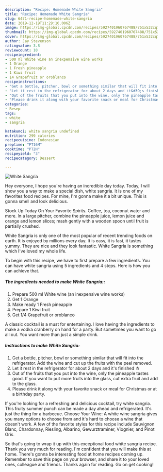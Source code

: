 ```yaml
---
description: "Recipe: Homemade White Sangria"
title: "Recipe: Homemade White Sangria"
slug: 6471-recipe-homemade-white-sangria
date: 2019-12-19T11:29:10.006Z
image: https://img-global.cpcdn.com/recipes/5927401960767488/751x532cq70/white-sangria-recipe-main-photo.jpg
thumbnail: https://img-global.cpcdn.com/recipes/5927401960767488/751x532cq70/white-sangria-recipe-main-photo.jpg
cover: https://img-global.cpcdn.com/recipes/5927401960767488/751x532cq70/white-sangria-recipe-main-photo.jpg
author: Jay Stevenson
ratingvalue: 3.8
reviewcount: 10
recipeingredient:
- 500 ml White wine an inexpensive wine works
- 1 Orange
- 1 Fresh pineapple
- 1 Kiwi fruit
- 14 Grapefruit or oroblanco
recipeinstructions:
- "Get a bottle, pitcher, bowl or something similar that will fit into the refrigerator. Add the wine and cut up the fruits with the peel removed."
- "Let it rest in the refrigerator for about 2 days and it&#39;s finished ☆"
- "Out of the fruits that you put into the wine, only the pineapple tastes good. If you want to put more fruits into the glass, cut extra fruit and add to the glass."
- "Please drink it along with your favorite snack or meal for Christmas or at a birthday party."
categories:
- Resep
tags:
- white
- sangria

katakunci: white sangria undefined
nutrition: 299 calories
recipecuisine: Indonesian
preptime: "PT16M"
cooktime: "PT2H"
recipeyield: "3"
recipecategory: Dessert

---
```



![White Sangria](https://img-global.cpcdn.com/recipes/5927401960767488/751x532cq70/white-sangria-recipe-main-photo.jpg)

Hey everyone, I hope you're having an incredible day today. Today, I will show you a way to make a special dish, white sangria. It is one of my favorites food recipes. For mine, I'm gonna make it a bit unique. This is gonna smell and look delicious.

Stock Up Today On Your Favorite Spirits. Coffee, tea, coconut water and more. In a large pitcher, combine the pineapple juice, lemon juice and orange and lemon slices; mash gently with a wooden spoon until fruit is partially crushed.

White Sangria is only one of the most popular of recent trending foods on earth. It is enjoyed by millions every day. It is easy, it is fast, it tastes yummy. They are nice and they look fantastic. White Sangria is something which I've loved my whole life.


To begin with this recipe, we have to first prepare a few ingredients. You can have white sangria using 5 ingredients and 4 steps. Here is how you can achieve that.

##### The ingredients needed to make White Sangria::

1. Prepare 500 ml White wine (an inexpensive wine works)
1. Get 1 Orange
1. Make ready 1 Fresh pineapple
1. Prepare 1 Kiwi fruit
1. Get 1/4 Grapefruit or oroblanco


A classic cocktail is a must for entertaining. I love having the ingredients to make a vodka cranberry on hand for a party. But sometimes you want to go all out. You want more than just a simple drink. 

##### Instructions to make White Sangria:

1. Get a bottle, pitcher, bowl or something similar that will fit into the refrigerator. Add the wine and cut up the fruits with the peel removed.
1. Let it rest in the refrigerator for about 2 days and it&#39;s finished ☆
1. Out of the fruits that you put into the wine, only the pineapple tastes good. If you want to put more fruits into the glass, cut extra fruit and add to the glass.
1. Please drink it along with your favorite snack or meal for Christmas or at a birthday party.


If you&#39;re looking for a refreshing and delicious cocktail, try white sangria. This fruity summer punch can be made a day ahead and refrigerated. It&#39;s just the thing for a barbecue. Choose Your Wine: A white wine sangria gives you many options to choose from and it&#39;s hard to choose a wine that doesn&#39;t work. A few of the favorite styles for this recipe include Sauvignon Blanc, Chardonnay, Riesling, Albarino, Gewurztraminer, Viognier, and Pinot Gris. 

So that's going to wrap it up with this exceptional food white sangria recipe. Thank you very much for reading. I'm confident that you will make this at home. There's gonna be interesting food at home recipes coming up. Remember to save this page on your browser, and share it to your loved ones, colleague and friends. Thanks again for reading. Go on get cooking!
